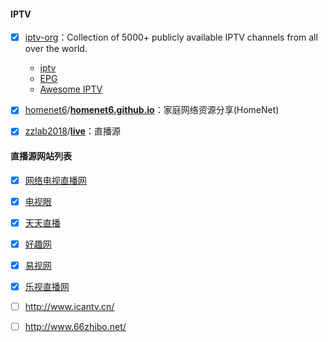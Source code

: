 #### IPTV

- [x] [iptv-org](https://github.com/iptv-org)：Collection of 5000+ publicly available IPTV channels from all over the world.
   - [iptv](https://github.com/iptv-org/iptv)
   - [EPG](https://github.com/iptv-org/epg)
   - [Awesome IPTV](https://github.com/iptv-org/awesome-iptv)

- [x] [homenet6](https://github.com/homenet6)/**[homenet6.github.io](https://github.com/homenet6/homenet6.github.io)**：家庭网络资源分享(HomeNet)

- [x] [zzlab2018](https://github.com/zzlab2018)/**[live](https://github.com/zzlab2018/live)**：直播源

#### 直播源网站列表

- [x] [网络电视直播网](http://www.hao5.net/)

- [x] [电视眼](http://www.tvyan.com/)

- [x] [天天直播](http://www.tiantianzhibo.net/)

- [x] [好趣网](http://www.haoqu.net/)

- [x] [易视网](http://www.cietv.com/)

- [x] [乐视直播网](http://www.leshi123.com/)

- [ ] http://www.icantv.cn/

- [ ] http://www.66zhibo.net/


